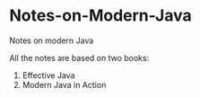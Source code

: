 # Notes-on-Modern-Java
Notes on modern Java

All the notes are based on two books:

1. Effective Java
2. Modern Java in Action

